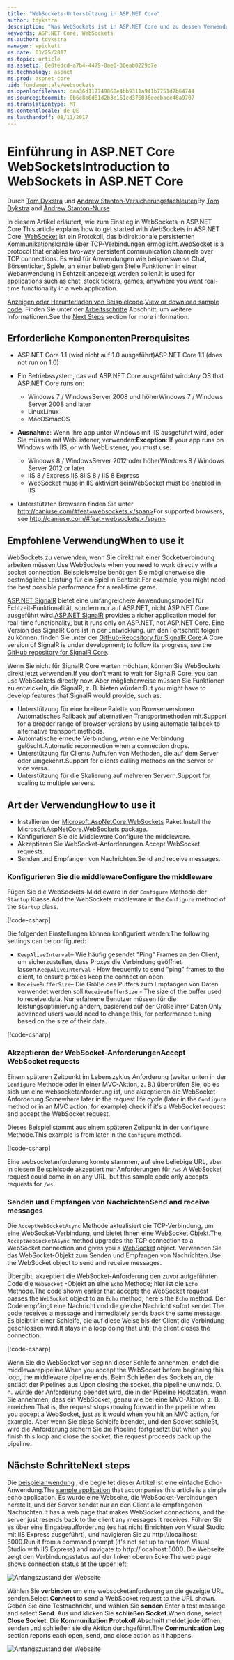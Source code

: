```yaml
---
title: "WebSockets-Unterstützung in ASP.NET Core"
author: tdykstra
description: "Was WebSockets ist in ASP.NET Core und zu dessen Verwendung zu unterstützen."
keywords: ASP.NET Core, WebSockets
ms.author: tdykstra
manager: wpickett
ms.date: 03/25/2017
ms.topic: article
ms.assetid: 0e0fedcd-a7b4-4479-8ae0-36eab0229d7e
ms.technology: aspnet
ms.prod: aspnet-core
uid: fundamentals/websockets
ms.openlocfilehash: daa36d117749868e4bb9311a941b7751d7b64744
ms.sourcegitcommit: 0b6c8e6d81d2b3c161cd375036eecbace46a9707
ms.translationtype: MT
ms.contentlocale: de-DE
ms.lasthandoff: 08/11/2017
---
```

# <a name="introduction-to-websockets-in-aspnet-core"></a><span data-ttu-id="e5cc4-104">Einführung in ASP.NET Core WebSockets</span><span class="sxs-lookup"><span data-stu-id="e5cc4-104">Introduction to WebSockets in ASP.NET Core</span></span>

<span data-ttu-id="e5cc4-105">Durch [Tom Dykstra](https://github.com/tdykstra) und [Andrew Stanton-Versicherungsfachleuten](https://github.com/anurse)</span><span class="sxs-lookup"><span data-stu-id="e5cc4-105">By [Tom Dykstra](https://github.com/tdykstra) and [Andrew Stanton-Nurse](https://github.com/anurse)</span></span>

<span data-ttu-id="e5cc4-106">In diesem Artikel erläutert, wie zum Einstieg in WebSockets in ASP.NET Core.</span><span class="sxs-lookup"><span data-stu-id="e5cc4-106">This article explains how to get started with WebSockets in ASP.NET Core.</span></span> <span data-ttu-id="e5cc4-107">[WebSocket](https://en.wikipedia.org/wiki/WebSocket) ist ein Protokoll, das bidirektionale persistenten Kommunikationskanäle über TCP-Verbindungen ermöglicht.</span><span class="sxs-lookup"><span data-stu-id="e5cc4-107">[WebSocket](https://en.wikipedia.org/wiki/WebSocket) is a protocol that enables two-way persistent communication channels over TCP connections.</span></span> <span data-ttu-id="e5cc4-108">Es wird für Anwendungen wie beispielsweise Chat, Börsenticker, Spiele, an einer beliebigen Stelle Funktionen in einer Webanwendung in Echtzeit angezeigt werden sollen.</span><span class="sxs-lookup"><span data-stu-id="e5cc4-108">It is used for applications such as chat, stock tickers, games, anywhere you want real-time functionality in a web application.</span></span>

<span data-ttu-id="e5cc4-109">[Anzeigen oder Herunterladen von Beispielcode](https://github.com/aspnet/Docs/tree/master/aspnetcore/fundamentals/websockets/sample).</span><span class="sxs-lookup"><span data-stu-id="e5cc4-109">[View or download sample code](https://github.com/aspnet/Docs/tree/master/aspnetcore/fundamentals/websockets/sample).</span></span> <span data-ttu-id="e5cc4-110">Finden Sie unter der [Arbeitsschritte](#next-steps) Abschnitt, um weitere Informationen.</span><span class="sxs-lookup"><span data-stu-id="e5cc4-110">See the [Next Steps](#next-steps) section for more information.</span></span>


## <a name="prerequisites"></a><span data-ttu-id="e5cc4-111">Erforderliche Komponenten</span><span class="sxs-lookup"><span data-stu-id="e5cc4-111">Prerequisites</span></span>

* <span data-ttu-id="e5cc4-112">ASP.NET Core 1.1 (wird nicht auf 1.0 ausgeführt)</span><span class="sxs-lookup"><span data-stu-id="e5cc4-112">ASP.NET Core 1.1 (does not run on 1.0)</span></span>
* <span data-ttu-id="e5cc4-113">Ein Betriebssystem, das auf ASP.NET Core ausgeführt wird:</span><span class="sxs-lookup"><span data-stu-id="e5cc4-113">Any OS that ASP.NET Core runs on:</span></span>
  
  * <span data-ttu-id="e5cc4-114">Windows 7 / WindowsServer 2008 und höher</span><span class="sxs-lookup"><span data-stu-id="e5cc4-114">Windows 7 / Windows Server 2008 and later</span></span>
  * <span data-ttu-id="e5cc4-115">Linux</span><span class="sxs-lookup"><span data-stu-id="e5cc4-115">Linux</span></span>
  * <span data-ttu-id="e5cc4-116">MacOS</span><span class="sxs-lookup"><span data-stu-id="e5cc4-116">macOS</span></span>

* <span data-ttu-id="e5cc4-117">**Ausnahme**: Wenn Ihre app unter Windows mit IIS ausgeführt wird, oder Sie müssen mit WebListener, verwenden:</span><span class="sxs-lookup"><span data-stu-id="e5cc4-117">**Exception**: If your app runs on Windows with IIS, or with WebListener, you must use:</span></span>

  * <span data-ttu-id="e5cc4-118">Windows 8 / WindowsServer 2012 oder höher</span><span class="sxs-lookup"><span data-stu-id="e5cc4-118">Windows 8 / Windows Server 2012 or later</span></span>
  * <span data-ttu-id="e5cc4-119">IIS 8 / Express IIS 8</span><span class="sxs-lookup"><span data-stu-id="e5cc4-119">IIS 8 / IIS 8 Express</span></span>
  * <span data-ttu-id="e5cc4-120">WebSocket muss in IIS aktiviert sein</span><span class="sxs-lookup"><span data-stu-id="e5cc4-120">WebSocket must be enabled in IIS</span></span>

* <span data-ttu-id="e5cc4-121">Unterstützten Browsern finden Sie unter http://caniuse.com/#feat=websockets.</span><span class="sxs-lookup"><span data-stu-id="e5cc4-121">For supported browsers, see http://caniuse.com/#feat=websockets.</span></span>

## <a name="when-to-use-it"></a><span data-ttu-id="e5cc4-122">Empfohlene Verwendung</span><span class="sxs-lookup"><span data-stu-id="e5cc4-122">When to use it</span></span>

<span data-ttu-id="e5cc4-123">WebSockets zu verwenden, wenn Sie direkt mit einer Socketverbindung arbeiten müssen.</span><span class="sxs-lookup"><span data-stu-id="e5cc4-123">Use WebSockets when you need to work directly with a socket connection.</span></span> <span data-ttu-id="e5cc4-124">Beispielsweise benötigen Sie möglicherweise die bestmögliche Leistung für ein Spiel in Echtzeit.</span><span class="sxs-lookup"><span data-stu-id="e5cc4-124">For example, you might need the best possible performance for a real-time game.</span></span>

<span data-ttu-id="e5cc4-125">[ASP.NET SignalR](https://docs.microsoft.com/aspnet/signalr/overview/getting-started/introduction-to-signalr) bietet eine umfangreichere Anwendungsmodell für Echtzeit-Funktionalität, sondern nur auf ASP.NET, nicht ASP.NET Core ausgeführt wird.</span><span class="sxs-lookup"><span data-stu-id="e5cc4-125">[ASP.NET SignalR](https://docs.microsoft.com/aspnet/signalr/overview/getting-started/introduction-to-signalr) provides a richer application model for real-time functionality, but it runs only on ASP.NET, not ASP.NET Core.</span></span> <span data-ttu-id="e5cc4-126">Eine Version des SignalR Core ist in der Entwicklung. um den Fortschritt folgen zu können, finden Sie unter der [GitHub-Repository für SignalR Core](https://github.com/aspnet/SignalR).</span><span class="sxs-lookup"><span data-stu-id="e5cc4-126">A Core version of SignalR is under development; to follow its progress, see the [GitHub repository for SignalR Core](https://github.com/aspnet/SignalR).</span></span>

<span data-ttu-id="e5cc4-127">Wenn Sie nicht für SignalR Core warten möchten, können Sie WebSockets direkt jetzt verwenden.</span><span class="sxs-lookup"><span data-stu-id="e5cc4-127">If you don't want to wait for SignalR Core, you can use WebSockets directly now.</span></span> <span data-ttu-id="e5cc4-128">Aber möglicherweise müssen Sie Funktionen zu entwickeln, die SignalR, z. B. bieten würden:</span><span class="sxs-lookup"><span data-stu-id="e5cc4-128">But you might have to develop features that SignalR would provide, such as:</span></span>

* <span data-ttu-id="e5cc4-129">Unterstützung für eine breitere Palette von Browserversionen Automatisches Fallback auf alternativen Transportmethoden mit.</span><span class="sxs-lookup"><span data-stu-id="e5cc4-129">Support for a broader range of browser versions by using automatic fallback to alternative transport methods.</span></span>
* <span data-ttu-id="e5cc4-130">Automatische erneute Verbindung, wenn eine Verbindung gelöscht.</span><span class="sxs-lookup"><span data-stu-id="e5cc4-130">Automatic reconnection when a connection drops.</span></span>
* <span data-ttu-id="e5cc4-131">Unterstützung für Clients Aufrufen von Methoden, die auf dem Server oder umgekehrt.</span><span class="sxs-lookup"><span data-stu-id="e5cc4-131">Support for clients calling methods on the server or vice versa.</span></span>
* <span data-ttu-id="e5cc4-132">Unterstützung für die Skalierung auf mehreren Servern.</span><span class="sxs-lookup"><span data-stu-id="e5cc4-132">Support for scaling to multiple servers.</span></span>

## <a name="how-to-use-it"></a><span data-ttu-id="e5cc4-133">Art der Verwendung</span><span class="sxs-lookup"><span data-stu-id="e5cc4-133">How to use it</span></span>

* <span data-ttu-id="e5cc4-134">Installieren der [Microsoft.AspNetCore.WebSockets](https://www.nuget.org/packages/Microsoft.AspNetCore.WebSockets/) Paket.</span><span class="sxs-lookup"><span data-stu-id="e5cc4-134">Install the [Microsoft.AspNetCore.WebSockets](https://www.nuget.org/packages/Microsoft.AspNetCore.WebSockets/) package.</span></span>
* <span data-ttu-id="e5cc4-135">Konfigurieren Sie die Middleware.</span><span class="sxs-lookup"><span data-stu-id="e5cc4-135">Configure the middleware.</span></span>
* <span data-ttu-id="e5cc4-136">Akzeptieren Sie WebSocket-Anforderungen.</span><span class="sxs-lookup"><span data-stu-id="e5cc4-136">Accept WebSocket requests.</span></span>
* <span data-ttu-id="e5cc4-137">Senden und Empfangen von Nachrichten.</span><span class="sxs-lookup"><span data-stu-id="e5cc4-137">Send and receive messages.</span></span>

### <a name="configure-the-middleware"></a><span data-ttu-id="e5cc4-138">Konfigurieren Sie die middleware</span><span class="sxs-lookup"><span data-stu-id="e5cc4-138">Configure the middleware</span></span>

<span data-ttu-id="e5cc4-139">Fügen Sie die WebSockets-Middleware in der `Configure` Methode der `Startup` Klasse.</span><span class="sxs-lookup"><span data-stu-id="e5cc4-139">Add the WebSockets middleware in the `Configure` method of the `Startup` class.</span></span>

[!code-csharp[](websockets/sample/Startup.cs?name=UseWebSockets)]

<span data-ttu-id="e5cc4-140">Die folgenden Einstellungen können konfiguriert werden:</span><span class="sxs-lookup"><span data-stu-id="e5cc4-140">The following settings can be configured:</span></span>

* <span data-ttu-id="e5cc4-141">`KeepAliveInterval`– Wie häufig gesendet "Ping" Frames an den Client, um sicherzustellen, dass Proxys die Verbindung geöffnet lassen.</span><span class="sxs-lookup"><span data-stu-id="e5cc4-141">`KeepAliveInterval` - How frequently to send "ping" frames to the client, to ensure proxies keep the connection open.</span></span>
* <span data-ttu-id="e5cc4-142">`ReceiveBufferSize`– Die Größe des Puffers zum Empfangen von Daten verwendet werden soll.</span><span class="sxs-lookup"><span data-stu-id="e5cc4-142">`ReceiveBufferSize` - The size of the buffer used to receive data.</span></span> <span data-ttu-id="e5cc4-143">Nur erfahrene Benutzer müssen für die leistungsoptimierung ändern, basierend auf der Größe ihrer Daten.</span><span class="sxs-lookup"><span data-stu-id="e5cc4-143">Only advanced users would need to change this, for performance tuning based on the size of their data.</span></span>

[!code-csharp[](websockets/sample/Startup.cs?name=UseWebSocketsOptions)]

### <a name="accept-websocket-requests"></a><span data-ttu-id="e5cc4-144">Akzeptieren der WebSocket-Anforderungen</span><span class="sxs-lookup"><span data-stu-id="e5cc4-144">Accept WebSocket requests</span></span>

<span data-ttu-id="e5cc4-145">Einem späteren Zeitpunkt im Lebenszyklus Anforderung (weiter unten in der `Configure` Methode oder in einer MVC-Aktion, z. B.) überprüfen Sie, ob es sich um eine websocketanforderung ist, und akzeptieren die WebSocket-Anforderung.</span><span class="sxs-lookup"><span data-stu-id="e5cc4-145">Somewhere later in the request life cycle (later in the `Configure` method or in an MVC action, for example) check if it's a WebSocket request and accept the WebSocket request.</span></span>

<span data-ttu-id="e5cc4-146">Dieses Beispiel stammt aus einem späteren Zeitpunkt in der `Configure` Methode.</span><span class="sxs-lookup"><span data-stu-id="e5cc4-146">This example is from later in the `Configure` method.</span></span>

[!code-csharp[](websockets/sample/Startup.cs?name=AcceptWebSocket&highlight=7)]

<span data-ttu-id="e5cc4-147">Eine websocketanforderung konnte stammen, auf eine beliebige URL, aber in diesem Beispielcode akzeptiert nur Anforderungen für `/ws`.</span><span class="sxs-lookup"><span data-stu-id="e5cc4-147">A WebSocket request could come in on any URL, but this sample code only accepts requests for `/ws`.</span></span>

### <a name="send-and-receive-messages"></a><span data-ttu-id="e5cc4-148">Senden und Empfangen von Nachrichten</span><span class="sxs-lookup"><span data-stu-id="e5cc4-148">Send and receive messages</span></span>

<span data-ttu-id="e5cc4-149">Die `AcceptWebSocketAsync` Methode aktualisiert die TCP-Verbindung, um eine WebSocket-Verbindung, und bietet Ihnen eine [WebSocket](https://docs.microsoft.com/dotnet/core/api/system.net.websockets.websocket) Objekt.</span><span class="sxs-lookup"><span data-stu-id="e5cc4-149">The `AcceptWebSocketAsync` method upgrades the TCP connection to a WebSocket connection and gives you a [WebSocket](https://docs.microsoft.com/dotnet/core/api/system.net.websockets.websocket) object.</span></span> <span data-ttu-id="e5cc4-150">Verwenden Sie das WebSocket-Objekt zum Senden und Empfangen von Nachrichten.</span><span class="sxs-lookup"><span data-stu-id="e5cc4-150">Use the WebSocket object to send and receive messages.</span></span>

<span data-ttu-id="e5cc4-151">Übergibt, akzeptiert die WebSocket-Anforderung den zuvor aufgeführten Code die `WebSocket` -Objekt an eine `Echo` Methode; hier ist die `Echo` Methode.</span><span class="sxs-lookup"><span data-stu-id="e5cc4-151">The code shown earlier that accepts the WebSocket request passes the `WebSocket` object to an `Echo` method; here's the `Echo` method.</span></span> <span data-ttu-id="e5cc4-152">Der Code empfängt eine Nachricht und die gleiche Nachricht sofort sendet.</span><span class="sxs-lookup"><span data-stu-id="e5cc4-152">The code receives a message and immediately sends back the same message.</span></span> <span data-ttu-id="e5cc4-153">Es bleibt in einer Schleife, die auf diese Weise bis der Client die Verbindung geschlossen wird.</span><span class="sxs-lookup"><span data-stu-id="e5cc4-153">It stays in a loop doing that until the client closes the connection.</span></span> 

[!code-csharp[](websockets/sample/Startup.cs?name=Echo)]

<span data-ttu-id="e5cc4-154">Wenn Sie die WebSocket vor Beginn dieser Schleife annehmen, endet die middlewarepipeline.</span><span class="sxs-lookup"><span data-stu-id="e5cc4-154">When you accept the WebSocket before beginning this loop, the middleware pipeline ends.</span></span>  <span data-ttu-id="e5cc4-155">Beim Schließen des Sockets an, die entlädt der Pipelines aus.</span><span class="sxs-lookup"><span data-stu-id="e5cc4-155">Upon closing the socket, the pipeline unwinds.</span></span> <span data-ttu-id="e5cc4-156">D. h. würde der Anforderung beendet wird, die in der Pipeline Hostdaten, wenn Sie annehmen, dass ein WebSocket, genau wie bei eine MVC-Aktion, z. B. erreichen.</span><span class="sxs-lookup"><span data-stu-id="e5cc4-156">That is, the request stops moving forward in the pipeline when you accept a WebSocket, just as it would when you hit an MVC action, for example.</span></span>  <span data-ttu-id="e5cc4-157">Aber wenn Sie diese Schleife beendet, und den Socket schließt, wird die Anforderung sichern Sie die Pipeline fortgesetzt.</span><span class="sxs-lookup"><span data-stu-id="e5cc4-157">But when you finish this loop and close the socket, the request proceeds back up the pipeline.</span></span>

## <a name="next-steps"></a><span data-ttu-id="e5cc4-158">Nächste Schritte</span><span class="sxs-lookup"><span data-stu-id="e5cc4-158">Next steps</span></span>

<span data-ttu-id="e5cc4-159">Die [beispielanwendung](https://github.com/aspnet/Docs/tree/master/aspnetcore/fundamentals/websockets/sample) , die begleitet dieser Artikel ist eine einfache Echo-Anwendung.</span><span class="sxs-lookup"><span data-stu-id="e5cc4-159">The [sample application](https://github.com/aspnet/Docs/tree/master/aspnetcore/fundamentals/websockets/sample) that accompanies this article is a simple echo application.</span></span> <span data-ttu-id="e5cc4-160">Es wurde eine Webseite, die WebSocket-Verbindungen herstellt, und der Server sendet nur an den Client alle empfangenen Nachrichten.</span><span class="sxs-lookup"><span data-stu-id="e5cc4-160">It has a web page that makes WebSocket connections, and the server just resends back to the client any messages it receives.</span></span> <span data-ttu-id="e5cc4-161">Führen Sie es über eine Eingabeaufforderung (es hat nicht Einrichten von Visual Studio mit IIS Express ausgeführt), und navigieren Sie zu http://localhost: 5000.</span><span class="sxs-lookup"><span data-stu-id="e5cc4-161">Run it from a command prompt (it's not set up to run from Visual Studio with IIS Express) and navigate to http://localhost:5000.</span></span> <span data-ttu-id="e5cc4-162">Die Webseite zeigt den Verbindungsstatus auf der linken oberen Ecke:</span><span class="sxs-lookup"><span data-stu-id="e5cc4-162">The web page shows connection status at the upper left:</span></span>

![Anfangszustand der Webseite](websockets/_static/start.png)

<span data-ttu-id="e5cc4-164">Wählen Sie **verbinden** um eine websocketanforderung an die gezeigte URL senden.</span><span class="sxs-lookup"><span data-stu-id="e5cc4-164">Select **Connect** to send a WebSocket request to the URL shown.</span></span>  <span data-ttu-id="e5cc4-165">Geben Sie eine Testnachricht, und wählen Sie **senden**.</span><span class="sxs-lookup"><span data-stu-id="e5cc4-165">Enter a test message and select **Send**.</span></span> <span data-ttu-id="e5cc4-166">Aus und klicken Sie **schließen Socket**.</span><span class="sxs-lookup"><span data-stu-id="e5cc4-166">When done, select **Close Socket**.</span></span> <span data-ttu-id="e5cc4-167">Die **Kommunikation Protokoll** Abschnitt meldet jede öffnen, senden und schließen sie die Aktion durchgeführt.</span><span class="sxs-lookup"><span data-stu-id="e5cc4-167">The **Communication Log** section reports each open, send, and close action as it happens.</span></span>

![Anfangszustand der Webseite](websockets/_static/end.png)
